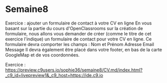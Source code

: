 # Semaine8
Exercice : ajouter un formulaire de contact à votre CV en ligne  En vous basant sur la partie du cours d'OpenClassrooms sur la création de formulaire, nous allons vous demander de créer (comme le titre de cet exercice l'indique) un formulaire de contact pour votre CV en ligne.  Ce formulaire devra comporter les champs :  Nom et Prénom Adresse Email  Message Il devra également être placé dans votre footer, en bas de la carte GoogleMap et de vos coordonnées.

Exercice : https://preview.c9users.io/sophie36/semaine8/CV.md/index.html?_c9_id=livepreview1&_c9_host=https://ide.c9.io
